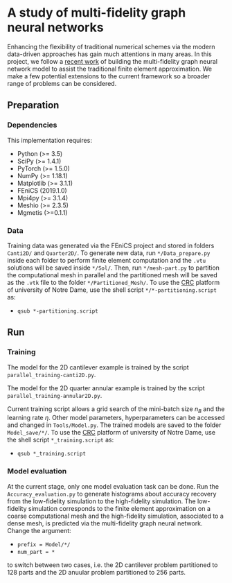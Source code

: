 A study of multi-fidelity graph neural networks
======================================

Enhancing the flexibility of traditional numerical schemes via the modern data-driven approaches has gain much attentions in many areas. In this project, we follow a [recent work](https://www.sciencedirect.com/science/article/abs/pii/S004578252200305X) of building the multi-fidelity graph neural network model to assist the traditional finite element approximation. We make a few potential extensions to the current framework so a broader range of problems can be considered.

## Preparation

### Dependencies

This implementation requires:

* Python (>= 3.5)
* SciPy (>= 1.4.1)
* PyTorch (>= 1.5.0)
* NumPy (>= 1.18.1)
* Matplotlib (>= 3.1.1)
* FEniCS (2019.1.0)
* Mpi4py (>= 3.1.4)
* Meshio (>= 2.3.5)
* Mgmetis (>=0.1.1)

### Data

Training data was generated via the FEniCS project and stored in folders ```Canti2D/``` and ```Quarter2D/```. To generate new data, run ```*/Data_prepare.py``` inside each folder to perform finite element computation and the `.vtu` solutions will be saved inside ```*/Sol/```. Then, run `*/mesh-part.py` to partition the computational mesh in parallel and the partitioned mesh will be saved as the `.vtk` file to the folder `*/Partitioned_Mesh/`. To use the [CRC](https://crc.nd.edu/) platform of university of Notre Dame, use the shell script `*/*-partitioning.script` as:
-  ```qsub *-partitioning.script```


## Run

### Training

The model for the 2D cantilever example is trained by the script ```parallel_training-canti2D.py```.

The model for the 2D quarter annular example is trained by the script ```parallel_training-annular2D.py```.

Current training script allows a grid search of the mini-batch size $n_B$ and the learning rate $\eta$. Other model parameters, hyperparameters can be accessed and changed in `Tools/Model.py`. The trained models are saved to the folder `Model_save/*/`. To use the [CRC](https://crc.nd.edu/) platform of university of Notre Dame, use the shell script `*_training.script` as:
-  ```qsub *_training.script```



### Model evaluation

At the current stage, only one model evaluation task can be done. Run the `Accuracy_evaluation.py` to generate histograms about accuracy recovery from the low-fidelity simulation to the high-fidelity simulation. The low-fidelity simulation corresponds to the finite element approximation on a coarse computational mesh and the high-fidelity simulation, associated to a dense mesh, is predicted via the multi-fidelity graph neural network. Change the argument:
- `prefix = Model/*/`
- `num_part = *`

to switch between two cases, i.e. the 2D cantilever problem partitioned to 128 parts and the 2D anuular problem partitioned to 256 parts.
